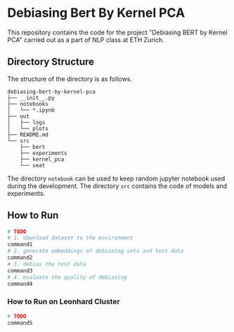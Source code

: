 # Debiasing Bert By Kernel PCA

This repository contains the code for the project "Debiasing BERT by Kernel PCA" carried out as a part of NLP class at ETH Zurich.

## Directory Structure

The structure of the directory is as follows.

```
debiasing-bert-by-kernel-pca
├── __init__.py
├── notebooks
│   └── *.ipynb
├── out
│   ├── logs
│   └── plots
├── README.md
└── src
    ├── bert
    ├── experiments
    ├── kernel_pca
    └── seat
```

The directory `notebook` can be used to keep random jupyter notebook used during the development. The directory `src` contains the code of models and experiments.

## How to Run

```bash
# TODO
# 1. download dataset to the environment
command1
# 2. generate embeddings of debiasing sets and test data
command2
# 3. debias the test data
command3
# 4. evaluate the quality of debiasing
command4
```

### How to Run on Leonhard Cluster

```bash
# TODO
command5
```
